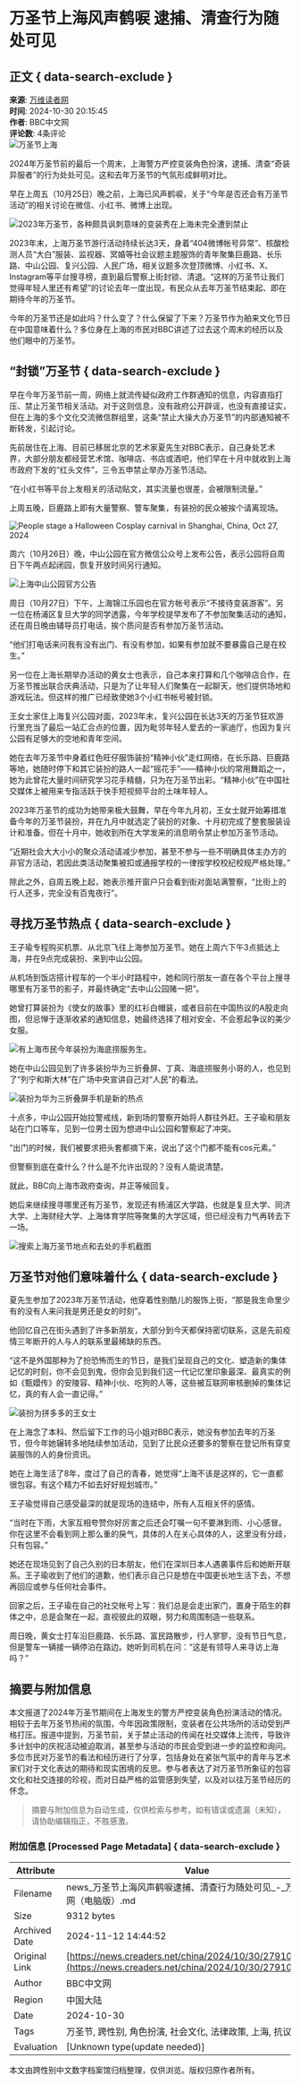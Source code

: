 # 万圣节上海风声鹤唳 逮捕、清查行为随处可见

## 正文 { data-search-exclude }


**来源**: [万维读者网](https://www.creaders.net)  
**时间**: 2024-10-30 20:15:45  
**作者**: BBC中文网  
**评论数**: 4条评论  
![万圣节上海](https://pub.creaders.net/images/n103.gif)

2024年万圣节前的最后一个周末，上海警方严控变装角色扮演，逮捕、清查“奇装异服者”的行为处处可见。这和去年万圣节的气氛形成鲜明对比。

早在上周五（10月25日）晚之前，上海已风声鹤唳，关于“今年是否还会有万圣节活动”的相关讨论在微信、小红书、微博上出现。

![2023年万圣节，各种颇具讽刺意味的变装秀在上海未完全遭到禁止](https://ichef.bbci.co.uk/ace/ws/640/cpsprodpb/681d/live/c63a44d0-9504-11ef-9504-b516e8b5f45f.jpg.webp)

2023年末，上海万圣节游行活动持续长达3天，身着“404微博帐号异常”、核酸检测人员“大白”服装、监视器、冥婚等社会议题主题服饰的青年聚集巨鹿路、长乐路、中山公园、复兴公园、人民广场，相关议题多次登顶微博、小红书、X、Instagram等平台搜寻榜，直到最后警察上街封锁、清退。“这样的万圣节让我们觉得年轻人里还有希望”的讨论去年一度出现，有民众从去年万圣节结束起、即在期待今年的万圣节。

今年的万圣节还是如此吗？什么变了？什么保留了下来？万圣节作为舶来文化节日在中国意味着什么？多位身在上海的市民对BBC讲述了过去这个周末的经历以及他们眼中的万圣节。

## “封锁”万圣节 { data-search-exclude }

早在今年万圣节前一周，网络上就流传疑似政府工作群通知的信息，内容直指打压、禁止万圣节相关活动。对于这则信息，没有政府公开辟谣，也没有直接证实，但在上海的多个文化交流微信群组里，这条“禁止大操大办万圣节”的内部通知被不断转发，引起讨论。

先前居住在上海、目前已移居北京的艺术家夏先生对BBC表示，自己身处艺术界，大部分朋友都经营艺术馆、咖啡店、书店或酒吧，他们早在十月中就收到上海市政府下发的“红头文件”，三令五申禁止举办万圣节活动。

“在小红书等平台上发相关的活动贴文，其实流量也很差，会被限制流量。”

上周五晚，巨鹿路上即有大量警察、警车聚集，有装扮的民众被挨个请离现场。

![People stage a Halloween Cosplay carnival in Shanghai, China, Oct 27, 2024](https://ichef.bbci.co.uk/ace/ws/640/cpsprodpb/574c/live/9e1e7a50-9529-11ef-9504-b516e8b5f45f.jpg.webp)

周六（10月26日）晚，中山公园在官方微信公众号上发布公告，表示公园将自周日下午两点起闭园，恢复开放时间另行通知。

![上海中山公园官方公告](https://ichef.bbci.co.uk/ace/ws/640/cpsprodpb/293c/live/7bf02f30-9508-11ef-b2f1-d7dd891ca155.png.webp)

周日（10月27日）下午，上海锦江乐园也在官方帐号表示“不接待变装游客”。另一位在杨浦区复旦大学的同学透露，今年学校提早发布了不参加聚集活动的通知，还在周日晚由辅导员打电话，挨个质问是否有参加万圣节活动。

“他们打电话来问我有没有出门、有没有参加，如果有参加就不要暴露自己是在校生。”

另一位在上海长期举办活动的黄女士也表示，自己本来打算和几个咖啡店合作，在万圣节推出联合庆典活动，只是为了让年轻人们聚集在一起聊天，他们提供场地和游戏玩法。但这样的推广已经致使她3个小红书帐号被封锁。

王女士家住上海复兴公园对面，2023年末，复兴公园在长达3天的万圣节狂欢游行里充当了最后一站汇合点的位置，因为毗邻年轻人爱去的一家迪厅，也因为复兴公园有足够大的空地和青年空间。

她在去年万圣节中身着红色旺仔服饰装扮“精神小伙”走红网络，在长乐路、巨鹿路等地，她随时停下和其它装扮的路人一起“摇花手”——精神小伙的常用舞蹈之一，她为此曾花大量时间研究学习花手精髓，只为在万圣节出彩。“精神小伙”在中国社交媒体上被用来专指活跃于快手短视频平台的土味年轻人。

2023年万圣节的成功为她带来极大鼓舞，早在今年九月初，王女士就开始筹措准备今年的万圣节装扮，并在九月中就选定了装扮的对象、十月初完成了整套服装设计和准备。但在十月中，她收到所在大学发来的消息明令禁止参加万圣节活动。

“近期社会大大小小的聚众活动请减少参加，甚至不参与一些不明确具体主办方的非官方活动，若因此类活动聚集被扣或通报学校的一律按学校校纪校规严格处理。”

除此之外，自周五晚上起，她表示推开窗户只会看到街对面站满警察，“比街上的行人还多，完全没有百鬼夜行”。

## 寻找万圣节热点 { data-search-exclude }

王子瑜专程购买机票、从北京飞往上海参加万圣节。她在上周六下午3点抵达上海，并在9点完成装扮、来到中山公园。

从机场到饭店搭计程车的一个半小时路程中，她和同行朋友一直在各个平台上搜寻哪里有万圣节的影子，并最终确定“去中山公园赌一把”。

她曾打算装扮为《使女的故事》里的红衫白帽装，或者目前在中国热议的A股走向图，但忌惮于逐渐收紧的通知信息，她最终选择了相对安全、不会惹起争议的美少女服。

![有上海市民今年装扮为海底捞服务生。](https://ichef.bbci.co.uk/ace/ws/640/cpsprodpb/6903/live/4fafb350-9503-11ef-89ae-5575c76d98e6.jpg.webp)

她在中山公园见到了许多装扮华为三折叠屏、丁真、海底捞服务小哥的人，也见到了“列宁和斯大林”在广场中央宣讲自己对“人民”的看法。

![装扮为华为三折叠屏手机是新的热点](https://ichef.bbci.co.uk/ace/ws/640/cpsprodpb/4b26/live/32b523f0-94dd-11ef-9504-b516e8b5f45f.jpg.webp)

十点多，中山公园开始拉警戒线，新到场的警察开始将人群往外赶。王子瑜和朋友站在门口等车，见到一位男士因为想进中山公园和警察起了冲突。

“出门的时候，我们被要求把头套都摘下来，说出了这个门都不能有cos元素。”

但警察到底在查什么？什么是不允许出现的？没有人能说清楚。

就此，BBC向上海市政府查询，并正等候回复。

她后来继续搜寻哪里还有万圣节，发现还有杨浦区大学路，也就是复旦大学、同济大学、上海财经大学、上海体育学院等聚集的大学区域，但已经没有力气再转去下一场。

![搜索上海万圣节地点和去处的手机截图](https://ichef.bbci.co.uk/ace/ws/640/cpsprodpb/6e1b/live/011ee130-94e4-11ef-9504-b516e8b5f45f.jpg.webp)

## 万圣节对他们意味着什么 { data-search-exclude }

夏先生参加了2023年万圣节活动，他穿着性别酷儿的服饰上街，“那是我生命里少有的没有人来问我是男还是女的时刻”。

他回忆自己在街头遇到了许多新朋友，大部分到今天都保持密切联系，这是先前疫情三年断开的人与人的联系里最稀缺的东西。

“这不是外国那种为了扮恐怖而生的节日，是我们呈现自己的文化、塑造新的集体记忆的时刻，你不会见到鬼，但你会见到我们这一代记忆里印象最深、最真实的例如《甄嬛传》的安陵容、精神小伙、吃狗的人等，这些被互联网审核删掉的集体记忆，真的有人会一直记得。”

![装扮为拼多多的王女士](https://ichef.bbci.co.uk/ace/ws/640/cpsprodpb/e548/live/61223610-94dd-11ef-9504-b516e8b5f45f.jpg.webp)

在上海念了本科、然后留下工作的马小姐对BBC表示，她没有参加去年的万圣节，但今年她辗转多地陆续参加活动，见到了比民众还要多的警察在登记所有穿变装服饰的人的身份资讯。

她在上海生活了8年，度过了自己的青春，她觉得“上海不该是这样的，它一直都很包容。有这个精力不如去好好规划城市。”

王子瑜觉得自己感受最深的就是现场的连结中，所有人互相关怀的感情。

“当时在下雨，大家互相夸赞你好厉害之后还会叮嘱一句不要淋到雨、小心感冒。你在这里不会看到网上那么重的戾气，具体的人在关心具体的人，这里没有分歧，只有包容。”

她还在现场见到了自己久别的日本朋友，他们在深圳日本人遇袭事件后和她断开联系。王子瑜收到了他们的道歉，他们表示自己只是想在中国更长地生活下去，不想再回应或参与任何社会事件。

回家之后，王子瑜在自己的社交帐号上写：我们总是会走出家门，置身于陌生的群体之中，总是会聚在一起，直视彼此的双眼，努力和周围制造一些联系。

周日晚，黄女士打车沿巨鹿路、长乐路、富民路散步，行人寥寥，没有节日气息，但是警车一辆接一辆停泊在路边。她听到司机在问：“这是有领导人来寻访上海吗？”
<!-- tcd_original_link https://news.creaders.net/china/2024/10/30/2791033.html -->
## 摘要与附加信息

<!-- tcd_abstract -->
本文报道了2024年万圣节期间在上海发生的警方严控变装角色扮演活动的情况。相较于去年万圣节热闹的氛围，今年因政策限制，变装者在公共场所的活动受到严格打压。报道中提到，万圣节前，关于禁止活动的传闻在社交媒体上流传，导致许多计划中的庆祝活动被迫取消，甚至参与活动的市民会受到进一步的监控和询问。多位市民对万圣节的看法和经历进行了分享，包括身处在紧张气氛中的青年与艺术家们对于文化表达的期待和现实困境的反思。参与者表达了对万圣节所象征的包容文化和社交连接的珍视，而对日益严格的监管感到失望，以及对以往万圣节经历的怀念。
<!-- tcd_abstract_end -->

> 摘要与附加信息为自动生成，仅供检索与参考。如有错误或遗漏（未知），请协助编辑指正，不胜感激。

### 附加信息 [Processed Page Metadata] { data-search-exclude }

| Attribute       | Value                                  |
|-----------------|----------------------------------------|
| Filename        | news_万圣节上海风声鹤唳逮捕、清查行为随处可见_-_万维读者网（电脑版）.md                             |
| Size            | 9312 bytes                           |
| Archived Date   | 2024-11-12 14:44:52                             |
| Original Link   | [https://news.creaders.net/china/2024/10/30/2791033.html](https://news.creaders.net/china/2024/10/30/2791033.html)                       |
| Author          | BBC中文网                               |
| Region          | 中国大陆                               |
| Date            | 2024-10-30                                 |
| Tags            | 万圣节, 跨性别, 角色扮演, 社会文化, 法律政策, 上海, 抗议活动                                 |
| Evaluation            | [Unknown type(update needed)]                                 |
<!-- tcd_table_end -->

本文由跨性别中文数字档案馆归档整理，仅供浏览。版权归原作者所有。
